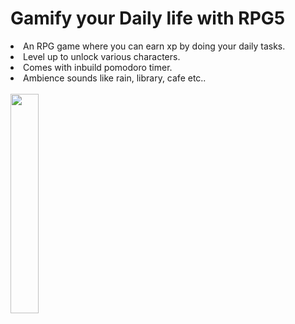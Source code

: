 
<H1> Gamify your Daily life with RPG5 </H1>

<li>An RPG game where you can earn xp by doing your daily tasks. 

<li>Level up to unlock various characters.

<li>Comes with inbuild pomodoro timer.

<li>Ambience sounds like rain, library, cafe etc..</li><br>
  
  
<img src="https://user-images.githubusercontent.com/53117129/132620418-e8c7c81e-003a-44c4-926a-9e364b86fa74.gif" width="30%" height="30%"/>
